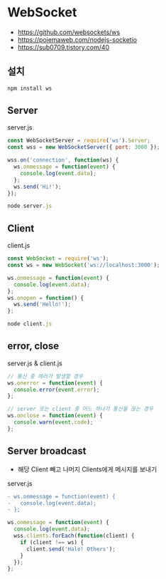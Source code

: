 # WebSocket
* https://github.com/websockets/ws
* https://poiemaweb.com/nodejs-socketio
* https://sub0709.tistory.com/40

## 설치
```sh
npm install ws
```

## Server
server.js
```js
const WebSocketServer = require('ws').Server;
const wss = new WebSocketServer({ port: 3000 });

wss.on('connection', function(ws) {
  ws.onmessage = function(event) {
    console.log(event.data);
  };
  ws.send('Hi!');
});
```
```js
node server.js
```

## Client
client.js
```js
const WebSocket = require('ws');
const ws = new WebSocket('ws://localhost:3000');

ws.onmessage = function(event) {
  console.log(event.data);
};
ws.onopen = function() {
  ws.send('Hello!');
};
```
```js
node client.js
```

## error, close
server.js & client.js
```js
// 통신 중 에러가 발생할 경우
ws.onerror = function(event) {
  console.error(event.error);
};

// server 또는 client 중 어느 하나가 통신을 끊는 경우
ws.onclose = function(event) {
  console.warn(event.code);
};
```

## Server broadcast
* 해당 Client 빼고 나머지 Clients에게 메시지를 보내기

server.js
```diff
- ws.onmessage = function(event) {
-   console.log(event.data);
- };
```
```js
ws.onmessage = function(event) {
  console.log(event.data);
  wss.clients.forEach(function(client) {
    if (client !== ws) {
      client.send('Halo! Others');
    }
  });
};
```
